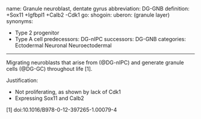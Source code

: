 name: Granule neuroblast, dentate gyrus
abbreviation: DG-GNB
definition: +Sox11 +Igfbpl1 +Calb2 -Cdk1
go:
shogoin: 
uberon: (granule layer)
synonyms:
- Type 2 progenitor
- Type A cell
predecessors: DG-nIPC
successors: DG-GNB
categories: Ectodermal Neuronal Neuroectodermal
---

Migrating neuroblasts that arise from (@DG-nIPC) and generate granule cells (@DG-GC) throughout life [1].

Justification:

* Not proliferating, as shown by lack of Cdk1
* Expressing Sox11 and Calb2


[1] doi:10.1016/B978-0-12-397265-1.00079-4 